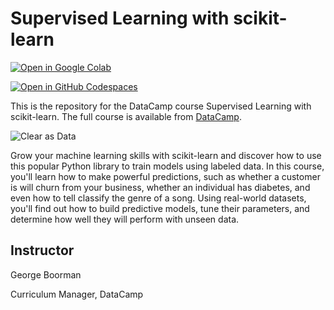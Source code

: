 # Supervised Learning with scikit-learn

[![Open in Google Colab](https://colab.research.google.com/assets/colab-badge.svg)](https://colab.research.google.com/github/datttrian/supervised-learning-with-scikit-learn/blob/main/src/notebook.ipynb)

[![Open in GitHub Codespaces](https://github.com/codespaces/badge.svg)](https://codespaces.new/datttrian/supervised-learning-with-scikit-learn)

This is the repository for the DataCamp course Supervised Learning with scikit-learn. The
full course is available from [DataCamp](https://www.datacamp.com/courses/supervised-learning-with-scikit-learn).

![Clear as Data](http://drive.google.com/uc?export=view&id=1PJVtMhPE_h3g2c9wXm9tf6_pIhvMyDRI)

Grow your machine learning skills with scikit-learn and discover how to use this popular Python library to train models using labeled data. In this course, you'll learn how to make powerful predictions, such as whether a customer is will churn from your business, whether an individual has diabetes, and even how to tell classify the genre of a song. Using real-world datasets, you'll find out how to build predictive models, tune their parameters, and determine how well they will perform with unseen data.

## Instructor

George Boorman

Curriculum Manager, DataCamp
